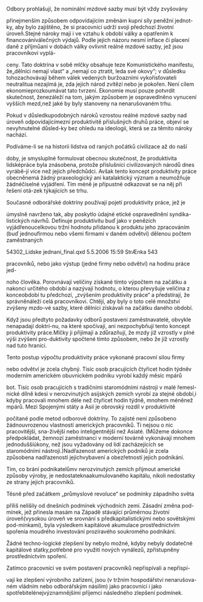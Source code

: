 
Odbory prohlašují, že nominální mzdové sazby musí být vždy zvyšovány

přinejmenším způsobem odpovídajícím změnám kupní síly peněžní jednot-ky, aby bylo zajištěno, že si pracovníci udrží svoji předchozí životní úroveň.Stejné nároky mají i ve vztahu k období války a opatřením k financováníválečných výdajů. Podle jejich názoru nesmí inflace či placení daně z příjmůani v dobách války ovlivnit reálné mzdové sazby, jež jsou pracovníkovi vyplá-

ceny. Tato doktrína v sobě mlčky obsahuje teze Komunistického manifestu, že„dělníci nemají vlast“ a „nemají co ztratit, leda své okovy“; v důsledku tohozachovávají během válek vedených buržoazními vykořisťovateli neutralitua nezajímá je, zda jejich národ zvítězí nebo je pokořen. Není cílem ekonomieprozkoumávat tato tvrzení. Ekonomie musí pouze potvrdit skutečnost, ženezáleží na tom, jakým způsobem je ospravedlněno vynucení vyšších mezd,než jaké by byly stanoveny na nenarušovaném trhu.

Pokud v důsledkupodobných nároků vzrostou reálné mzdové sazby nad úroveň odpovídajícímezní produktivitě příslušných druhů práce, objeví se nevyhnutelné důsled-ky bez ohledu na ideologii, která se za těmito nároky nachází.

Podíváme-li se na historii lidstva od raných počátků civilizace až do naší

doby, je smysluplné formulovat obecnou skutečnost, že produktivita lidsképráce byla znásobena, protože příslušníci civilizovaných národů dnes vyrábě-jí více než jejich předchůdci. Avšak tento koncept produktivity práce obecněnemá žádný praxeologický ani katalaktický význam a neumožňuje žádnéčíselné vyjádření. Tím méně je přípustné odkazovat se na něj při řešení otá-zek týkajících se trhu.

Současné odborářské doktríny používají pojetí produktivity práce, jež je

úmyslně navrženo tak, aby poskytlo údajné etické ospravedlnění syndika-listických návrhů. Definuje produktivitu buď jako v penězích vyjádřenoucelkovou tržní hodnotu přidanou k produktu jeho zpracováním (buď jednoufirmou nebo všemi firmami v daném odvětví) dělenou počtem zaměstnaných

54302_Lidske jednani_final.qxd 5.5.2006 15:59 StrÆnka 543

pracovníků, nebo jako výstup (jedné firmy nebo odvětví) na hodinu práce jed-

noho člověka. Porovnávají veličiny získané tímto výpočtem na začátku a nakonci určitého období a nazývají hodnotu, o kterou převyšuje veličina z konceobdobí tu předchozí, „zvýšením produktivity práce“ a předstírají, že správněnáleží celá pracovníkovi. Chtějí, aby byly o toto celé množství zvýšeny mzdo-vé sazby, které dělníci získávali na začátku daného období.

Když jsou předtyto požadavky odborů postaveni zaměstnavatelé, obvykle nenapadají doktrí-nu, na které spočívají, ani nezpochybňují tento koncept produktivity práce.Mlčky ji přijímají a zdůrazňují, že mzdy již vzrostly v plné výši zvýšení pro-duktivity spočtené tímto způsobem, nebo že již vzrostly nad tuto hranici.

Tento postup výpočtu produktivity práce vykonané pracovní silou firmy

nebo odvětví je zcela chybný. Tisíc osob pracujících čtyřicet hodin týdněv moderním americkém obuvnickém podniku vyrobí každý měsíc mpárů

bot. Tisíc osob pracujících s tradičními staromódními nástroji v malé řemesl-nické dílně kdesi v nerozvinutých asijských zemích vyrobí za stejné období,i kdyby pracovali mnohem déle než čtyřicet hodin týdně, mnohem méněnež mpárů. Mezi Spojenými státy a Asií je obrovský rozdíl v produktivitě

počítané podle metod odborové doktríny. To zajisté není způsobeno žádnouvrozenou vlastností amerických pracovníků. Ti nejsou o nic pracovitější, sna-živější nebo inteligentnější než Asiaté. (Můžeme dokonce předpokládat, žemnozí zaměstnanci v moderní továrně vykonávají mnohem jednoduššíúkony, než jsou vyžadovány od lidí zacházejících se staromódními nástroji.)Nadřazenost amerických podniků je zcela způsobena nadřazeností jejichvybavení a obezřetností jejich podnikání.

Tím, co brání podnikatelůmv nerozvinutých zemích přijmout americké způsoby výroby, je nedostateknaakumulovaného kapitálu, nikoli nedostatky ze strany jejich pracovníků.

Těsně před začátkem „průmyslové revoluce“ se podmínky západního světa

příliš nelišily od dnešních podmínek východních zemí. Zásadní změna pod-mínek, jež přinesla masám na Západě stávající průměrnou životní úroveň(vysokou úroveň ve srovnání s předkapitalistickými nebo sovětskými pod-mínkami), byla výsledkem kapitálové akumulace prostřednictvím spořenía moudrého investování prozíravého soukromého podnikání.

Žádné techno-logické zlepšení by nebylo možné, kdyby nebyly dodatečné kapitálové statky,potřebné pro využití nových vynálezů, zpřístupněny prostřednictvím spoření.

Zatímco pracovníci ve svém postavení pracovníků nepřispívali a nepřispí-

vají ke zlepšení výrobního zařízení, jsou (v tržním hospodářství nenarušova-ném vládním nebo odborářským násilím) jako pracovníci i jako spotřebitelénejvýznamnějšími příjemci následného zlepšení podmínek.
